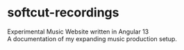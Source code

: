 # softcut-recordings
 Experimental Music Website written in Angular 13  
 A documentation of my expanding music production setup.  
